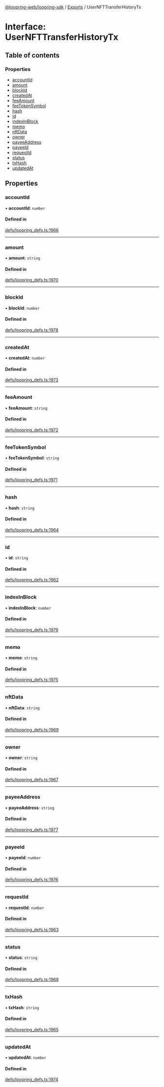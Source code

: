 [@loopring-web/loopring-sdk](../README.md) / [Exports](../modules.md) / UserNFTTransferHistoryTx

# Interface: UserNFTTransferHistoryTx

## Table of contents

### Properties

- [accountId](UserNFTTransferHistoryTx.md#accountid)
- [amount](UserNFTTransferHistoryTx.md#amount)
- [blockId](UserNFTTransferHistoryTx.md#blockid)
- [createdAt](UserNFTTransferHistoryTx.md#createdat)
- [feeAmount](UserNFTTransferHistoryTx.md#feeamount)
- [feeTokenSymbol](UserNFTTransferHistoryTx.md#feetokensymbol)
- [hash](UserNFTTransferHistoryTx.md#hash)
- [id](UserNFTTransferHistoryTx.md#id)
- [indexInBlock](UserNFTTransferHistoryTx.md#indexinblock)
- [memo](UserNFTTransferHistoryTx.md#memo)
- [nftData](UserNFTTransferHistoryTx.md#nftdata)
- [owner](UserNFTTransferHistoryTx.md#owner)
- [payeeAddress](UserNFTTransferHistoryTx.md#payeeaddress)
- [payeeId](UserNFTTransferHistoryTx.md#payeeid)
- [requestId](UserNFTTransferHistoryTx.md#requestid)
- [status](UserNFTTransferHistoryTx.md#status)
- [txHash](UserNFTTransferHistoryTx.md#txhash)
- [updatedAt](UserNFTTransferHistoryTx.md#updatedat)

## Properties

### accountId

• **accountId**: `number`

#### Defined in

[defs/loopring_defs.ts:1966](https://github.com/Loopring/loopring_sdk/blob/acbd5a2/src/defs/loopring_defs.ts#L1966)

___

### amount

• **amount**: `string`

#### Defined in

[defs/loopring_defs.ts:1970](https://github.com/Loopring/loopring_sdk/blob/acbd5a2/src/defs/loopring_defs.ts#L1970)

___

### blockId

• **blockId**: `number`

#### Defined in

[defs/loopring_defs.ts:1978](https://github.com/Loopring/loopring_sdk/blob/acbd5a2/src/defs/loopring_defs.ts#L1978)

___

### createdAt

• **createdAt**: `number`

#### Defined in

[defs/loopring_defs.ts:1973](https://github.com/Loopring/loopring_sdk/blob/acbd5a2/src/defs/loopring_defs.ts#L1973)

___

### feeAmount

• **feeAmount**: `string`

#### Defined in

[defs/loopring_defs.ts:1972](https://github.com/Loopring/loopring_sdk/blob/acbd5a2/src/defs/loopring_defs.ts#L1972)

___

### feeTokenSymbol

• **feeTokenSymbol**: `string`

#### Defined in

[defs/loopring_defs.ts:1971](https://github.com/Loopring/loopring_sdk/blob/acbd5a2/src/defs/loopring_defs.ts#L1971)

___

### hash

• **hash**: `string`

#### Defined in

[defs/loopring_defs.ts:1964](https://github.com/Loopring/loopring_sdk/blob/acbd5a2/src/defs/loopring_defs.ts#L1964)

___

### id

• **id**: `string`

#### Defined in

[defs/loopring_defs.ts:1962](https://github.com/Loopring/loopring_sdk/blob/acbd5a2/src/defs/loopring_defs.ts#L1962)

___

### indexInBlock

• **indexInBlock**: `number`

#### Defined in

[defs/loopring_defs.ts:1979](https://github.com/Loopring/loopring_sdk/blob/acbd5a2/src/defs/loopring_defs.ts#L1979)

___

### memo

• **memo**: `string`

#### Defined in

[defs/loopring_defs.ts:1975](https://github.com/Loopring/loopring_sdk/blob/acbd5a2/src/defs/loopring_defs.ts#L1975)

___

### nftData

• **nftData**: `string`

#### Defined in

[defs/loopring_defs.ts:1969](https://github.com/Loopring/loopring_sdk/blob/acbd5a2/src/defs/loopring_defs.ts#L1969)

___

### owner

• **owner**: `string`

#### Defined in

[defs/loopring_defs.ts:1967](https://github.com/Loopring/loopring_sdk/blob/acbd5a2/src/defs/loopring_defs.ts#L1967)

___

### payeeAddress

• **payeeAddress**: `string`

#### Defined in

[defs/loopring_defs.ts:1977](https://github.com/Loopring/loopring_sdk/blob/acbd5a2/src/defs/loopring_defs.ts#L1977)

___

### payeeId

• **payeeId**: `number`

#### Defined in

[defs/loopring_defs.ts:1976](https://github.com/Loopring/loopring_sdk/blob/acbd5a2/src/defs/loopring_defs.ts#L1976)

___

### requestId

• **requestId**: `number`

#### Defined in

[defs/loopring_defs.ts:1963](https://github.com/Loopring/loopring_sdk/blob/acbd5a2/src/defs/loopring_defs.ts#L1963)

___

### status

• **status**: `string`

#### Defined in

[defs/loopring_defs.ts:1968](https://github.com/Loopring/loopring_sdk/blob/acbd5a2/src/defs/loopring_defs.ts#L1968)

___

### txHash

• **txHash**: `string`

#### Defined in

[defs/loopring_defs.ts:1965](https://github.com/Loopring/loopring_sdk/blob/acbd5a2/src/defs/loopring_defs.ts#L1965)

___

### updatedAt

• **updatedAt**: `number`

#### Defined in

[defs/loopring_defs.ts:1974](https://github.com/Loopring/loopring_sdk/blob/acbd5a2/src/defs/loopring_defs.ts#L1974)
